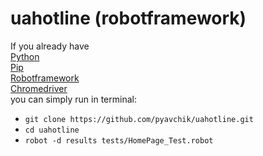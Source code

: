 # uahotline (robotframework)
If you already have <br>
[Python](https://www.python.org)<br>
[Pip](http://pip-installer.org) <br> 
[Robotframework](http://robotframework.org) <br>
[Chromedriver](http://chromedriver.chromium.org) <br>
you can simply run in terminal:

* `git clone https://github.com/pyavchik/uahotline.git`
* `cd uahotline`
* `robot -d results tests/HomePage_Test.robot`
